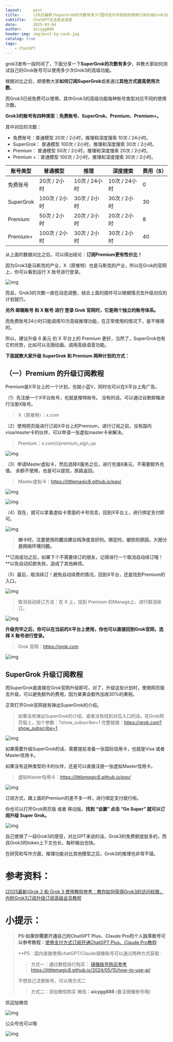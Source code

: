 ```yaml
---
layout:     post
title:      (2025最新)SuperGrok的次数有多少?国内支付手段如何使用订阅升级Grok3会员? Gork3如何订阅使用
subtitle:   ChatGPT无法发送消息
date:       2025-03-04
author:     aicygg888
header-img: img/post-bg-cook.jpg
catalog: true
tags:
    - ChatGPT
---
```




grok3发布一段时间了，下面分享一下**SuperGrok的次数有多少**，并教大家如何测试自己的Grok账号可以使用多少次Grok3的高级功能。

根据对比之后，顺便教大家**如何订阅SuperGrok**或者通过**其他方式提高使用次数**。

而Grok3已经免费可以使用，其中Grok3的高级功能每种账号类型对应不同的使用次数。

**Grok3的账号有四种类型：免费账号、SuperGrok、Premium、Premium+。**

其中对应的次数：

- 免费账号：普通模型 20次 / 2小时，推理和深度搜索 10次 / 24小时。
- SuperGrok： 普通模型 100次 / 2小时，推理和深度搜索 30次 / 2小时。
- Premium： 普通模型 50次 / 2小时，推理和深度搜索 20次 / 2小时。
- Premium +：普通模型 100次 / 2小时，推理和深度搜索 30次 / 2小时。

| 账号类型  | 普通模型      | 推理          | 深度搜索      | 费用（$） |
| --------- | ------------- | ------------- | ------------- | --------- |
| 免费账号  | 20次 / 2小时  | 10次 / 24小时 | 10次 / 24小时 | 0         |
| SuperGrok | 100次 / 2小时 | 30次 / 2小时  | 30次 / 2小时  | 30        |
| Premium   | 50次 / 2小时  | 20次 / 2小时  | 20次 / 2小时  | 8         |
| Premium+  | 100次 / 2小时 | 30次 / 2小时  | 30次 / 2小时  | 40        |

从上面的数据对比之后，可以得出结论：**订阅Premium更有性价比！**

因为Grok3是马斯克的产业，X（原推特）也是马斯克的产业，所以在Grok的官网上，你可以看到运行 X 账号进行登录。

![img](https://picx.zhimg.com/80/v2-11590827bd989b6109ec7c14c94d3c64_720w.png)

而且，Grok3的次数一直在动态调整，结合上面的插件可以根据情况去升级对应的计划就行。

**另外 邮箱账号 和 X 账号 进行 登录 Grok 官网时，它是两个独立的账号体系。**

而免费账号24小时只能调用10次高级推理功能，在正常使用的情况下，是不够用的。

所以，建议升级 8 美元 的 X 平台上的 Premium 更好，当然了，SuperGrok也有它的优势，比如可以无限绘画，调用高级语音功能。

**下面就教大家升级 SuperGrok 和 Premium 两种计划的方式：**

## **（一）Premium 的升级订阅教程**

Premium是X平台上的一个计划，也就小蓝V，同时也可以在X平台上免广告。

（1）先注册一个X平台账号，也就是推特账号。 没有的话，可以通过谷歌邮箱进行注册X账号。

> X（原推特）：x.com

（2）使用网页版进行订阅X平台上的Premium，进行订阅之前，没有国内visa/master卡的伙伴，可以申请一张虚拟master卡来解决。

> Premium：x.com/i/premium_sign_up

![img](https://pica.zhimg.com/80/v2-95cc5aade855db7e049c24fed5df082b_720w.png)

（3）申请Master虚拟卡，然后选择X服务之后，进行充值8美元，不需要额外充值。 余额不使用，也是可以提现，原路返回。

> Master虚拟卡：https://littlemagic8.github.io/pay/

![img](https://pica.zhimg.com/80/v2-3ea5760aeef30c83cc72068de86fd15a_720w.png)



![img](https://pica.zhimg.com/80/v2-b56478e92cd87afdc421b4a04b0192ea_720w.png)



（4）现在，就可以拿着虚拟卡里面的卡号信息，回到X平台上，进行绑定支付即可。

![img](https://pic1.zhimg.com/80/v2-e751b67c943172b7300a5fa3a81b7494_720w.png)



> **绑卡时，注意使用的魔法建议纯净度良好的。绑定时，被拒的原因，大部分是网络环境问题。**

**订阅成功之后，如果下个不需要续订的朋友，记得进行一个取消自动续订哦！**以免自动扣款失败，造成了其他麻烦。

（5）最后，取消续订！避免自动续费的情况，回到X平台，还是找到Premium的入口。

![img](https://pic1.zhimg.com/80/v2-de8046d228a88e67c51cd7d92aa231cf_720w.png)

> 取消自动续订方法：在 X 上，找到 Premium 的Manage上，进行取消续订。

![img](https://pic1.zhimg.com/80/v2-f9c1aa8eb02dbbfa1f398ef6c66c531b_720w.png)

**升级完毕之后，你可以在当前的X平台上使用，你也可以直接回到Grok官网，选择 X 账号进行登录。**

> Grok 官网：https://grok.com

![img](https://picx.zhimg.com/80/v2-ea063fb12569178aded4dac296bfc7b7_720w.png)

## **SuperGrok 升级订阅教程**

而SuperGrok是直接在Grok官网升级即可，对了，升级这些计划时，使用网页版去升级，可以避免额外的费用，因为某果会额外加收30%的果税。

正常打开Grok官网就有弹出SuperGrok的介绍。

> 如果没有弹出SuperGrok的介绍，或者没有找到对应入口的话，在Grok网页版上，加个参数：?show_subscribe=1 完整链接：https://grok.com?show_subscribe=1

![img](https://picx.zhimg.com/80/v2-7dda1447fec5265b1f536b3ad5f95d6a_720w.png)

如果需要升级SuperGrok的话，需要提前准备一张国际信用卡，也就是Visa 或者 Master信用卡。

如果没有这种类型的卡的伙伴，还是可以直接注册一张虚拟Master信用卡。

> 虚拟Master信用卡：*https://littlemagic8.github.io/pay/*

![img](https://picx.zhimg.com/80/v2-7f608a249ad398d31624276686fdf2f8_720w.png)

订阅方式，跟上面的Premium的差不多一样，进行绑定支付就行啦。

你也可以打开Grok网页版 或者 移动版。**找到 “设置” 点击 “Go Super” 就可以订阅升级 Super Grok。**

![img](https://picx.zhimg.com/80/v2-236462b4e8c136b9b84c9236edd579a1_720w.png)



自己使用了一段Grok3的感受，对比GPT来说的话，Grok3的免费额度挺多的，而且Grok3的token上下文也长，每秒输出也快。

在研究和写作方面，推理功能对比其他模型之后，Grok3的推理也非常不错。

# 参考资料：

[(2025最新)Grok 2 和 Grok 3 使用教程参考：教你如何获得Grok3的访问权限，内附Grok3订阅升级订阅高级会员教程](https://littlemagic8.github.io/2025/02/18/use-Gork3/)



# **小提示：**

>  **PS:如果你需要开通自己的ChatGPT Plus、Claude Pro的个人独享账号可以参考教程：**[使用支付方式订阅开通ChatGPT Plus、Claude Pro教程](https://littlemagic8.github.io/2024/12/09/ChatGPT-and-Cluade/)

> **PS：国内直接使用chatGPT/Claude镜像账号可以通过两种方式获取：
>
> > 方式一：通过教程自行购买：
> > [镜像账号购买参考](https://littlemagic8.github.io/2024/05/15/how-to-use-ai/) https://littlemagic8.github.io/2024/05/15/how-to-use-ai/
>
> 不想自己注册账号，可以用方式二
>
> > 方式二：添加微信购买
> > 微信：**aicygg888** (备注镜像账号哦)

欢迎加微信

![img](https://picx.zhimg.com/80/v2-b1c8f90bffc8b2f4f32ab07a08a4ede6_720w.png)

公众号也可以哦

![img](https://pic1.zhimg.com/80/v2-4e622b64238b20948a02e0c988ca5704_720w.png)
